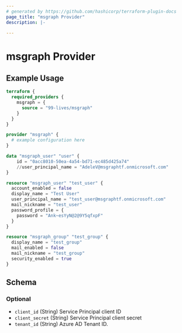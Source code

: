 ```yaml
---
# generated by https://github.com/hashicorp/terraform-plugin-docs
page_title: "msgraph Provider"
description: |-
  
---
```


# msgraph Provider



## Example Usage

```terraform
terraform {
  required_providers {
    msgraph = {
      source = "99-lives/msgraph"
    }
  }
}

provider "msgraph" {
  # example configuration here
}

data "msgraph_user" "user" {
	id = "0acc8010-50ea-4a54-bd71-ec485d425a74"
	//user_principal_name = "AdeleV@msgraphtf.onmicrosoft.com"
}

resource "msgraph_user" "test_user" {
  account_enabled = false
  display_name = "Test User"
  user_principal_name = "test_user@msgraphtf.onmicrosoft.com"
  mail_nickname = "test_user"
  password_profile = {
    password = "Ank~esYyN@2@9Y5qfxpF"
  }
}

resource "msgraph_group" "test_group" {
  display_name = "test_group"
  mail_enabled = false
  mail_nickname = "test_group"
  security_enabled = true
}
```

<!-- schema generated by tfplugindocs -->
## Schema

### Optional

- `client_id` (String) Service Principal client ID
- `client_secret` (String) Service Principal client secret
- `tenant_id` (String) Azure AD Tenant ID.
